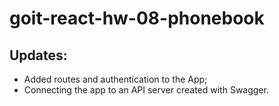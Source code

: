 # goit-react-hw-08-phonebook

## Updates:

- Added routes and authentication to the App;
- Connecting the app to an API server created with Swagger.
